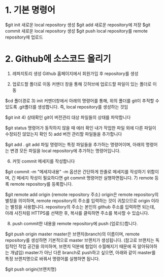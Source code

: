 # 1. 기본 명령어
$git init
새로운 local repository 생성
$git add
새로운 repository에 저장
$git commit
새로운 local repository 생성
$git push
local repository를 remote repository에 업로드

# 2. Github에 소스코드 올리기
1) 레파지토리 생성
Github 홈페이지에서 회원가입 후 repository를 생성

2) 업로드할 폴더로 이동
커맨더 창을 통해 깃허브에 업로드할 파일이 있는 폴더로 이동

$cd 폴더경로
3) init
커맨더창에서 아래의 명령어를 통해, 위의 폴더를 git이 추적할 수 있도록 .git폴더를 생성합니다. 즉, local repository를 생성하는 것임

$git init
4) 상태확인
git이 버전관리 대상 파일들의 상태를 파악합니다

$git status
명령어가 동작하지 않을 때 에러 확인
내가 작업한 파일 외에 다른 파일이 수정되진 않았는지 확인
5) add
버전 관리할 파일들을 추가합니다

$git add .
git add 파일 명령어는 특정 파일들을 추가하는 명령어이며, 아래의 명령어는 변경 모든 파일을 local repository에 추가하는 명령어입니다.

6) 커밋
commit 메세지를 작성합니다

$git commit -m "메세지내용"
-m 옵션은 간단하게 한줄로 메세지를 작성하기 위함이며, 긴 메세지 작성이 필요하다면 git commit 명령어만 실행하면됩니다.
7) remote 등록
remote repository를 등록합니다.

$git remote add origin {remote repository 주소}
origin은 remote repository의 별칭을 의미하며, remote repository의 주소를 입력하는 것이 귀찮으므로 origin 이라는 별칭을 사용합니다.
repository의 주소는 본인의 github 주소를 입력하면 되는데, 아래 사진처럼 HTTPS를 선택한 후, 복사를 클릭하면 주소를 복사할 수 있습니다.



8) push
commit한 내용을 remote repository에 push (업로드)합니다.

$git push origin master
master은 브랜치(branch)의 이름이며, remote repository를 생성하면 기본적으로 master 브랜치가 생성됩니다. (참고로 브랜치는 독립적인 작업 공간을 의미하며, 브랜치 덕분에 협업이 수월해지기 때문에 꼭 알아둬야하는 개념임)
master가 아닌 다른 branch로 push하고 싶으면, 아래와 같이 master를 특정 브랜치명으로 바꿔서 명령어를 실행하면 됩니다.

$git push origin{브랜치명}
